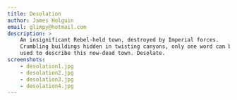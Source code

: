 ```yaml
---
title: Desolation
author: James Holguin
email: glimpy@hotmail.com
description: >
    An insignificant Rebel-held town, destroyed by Imperial forces.
    Crumbling buildings hidden in twisting canyons, only one word can be
    used to describe this now-dead town. Desolate.
screenshots:
    - desolation1.jpg
    - desolation2.jpg
    - desolation3.jpg
    - desolation4.jpg
---
```

